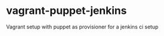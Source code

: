 vagrant-puppet-jenkins
======================

Vagrant setup with puppet as provisioner for a jenkins ci setup
